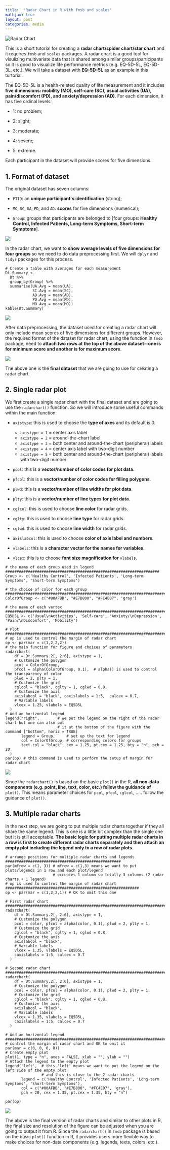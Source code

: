 ```yaml
---
title:  "Radar Chart in R with fmsb and scales"
mathjax: true
layout: post
categories: media
---
```


![Radar Chart](https://raw.githubusercontent.com/YzwIsALaity/Radar-Chart-Tutorial-in-R/1e5dc30a259b09e851af3e60d2231e52b84a03d5/Radar%20Plot%20(Multiple).jpeg)



This is a short tutorial for creating a __radar chart/spider chart/star chart__ and it requires `fmsb` and `scales` packages. A radar chart is a good tool for visulizing multivariate data that is shared among similar groups/participants so it is good to visualize life performance metrics (e.g. EQ-5D-5L, EQ-5D-3L, etc.). We will take a dataset with __EQ-5D-5L__ as an example in this turtorial. 

The EQ-5D-5L is a health-related quality of life measurement and it includes __five dimensions: mobility (MO), self-care (SC), usual activities (UA), pain/discomfort (PD), and anxiety/depression (AD)__. For each dimension, it has five ordinal levels:

- 1: no problem;

- 2: slight;

- 3: moderate;

- 4: severe;

- 5: extreme.

Each participant in the dataset will provide scores for five dimensions. 

## 1. Format of dataset
The original dataset has seven columns:

- `PTID`: an __unique participant's identification__ (string);

- `MO`, `SC`, `UA`, `PD`, and `AD`: __scores__ for five dimensions (numerical);

- `Group`: groups that participants are belonged to [four groups: __Healthy Control, Infected Patients, Long-term Symptoms, Short-term Symptoms__].

![](https://raw.githubusercontent.com/YzwIsALaity/Radar-Chart-Tutorial-in-R/1e5dc30a259b09e851af3e60d2231e52b84a03d5/Dataset%20Shape.jpeg)

In the radar chart, we want to __show average levels of five dimensions for four groups__ so we need to do data preprocessing first. We will `dplyr` and `tidyr` packages for this process.
```
# Create a table with averages for each measurement
Dt.Summary <- 
  Dt %>% 
  group_by(Group) %>% 
  summarise(UA.Avg = mean(UA),
            SC.Avg = mean(SC),
            AD.Avg = mean(AD),
            PD.Avg = mean(PD),
            MO.Avg = mean(MO))
kable(Dt.Summary)
```

![](https://raw.githubusercontent.com/YzwIsALaity/Radar-Chart-Tutorial-in-R/1e5dc30a259b09e851af3e60d2231e52b84a03d5/Final%20Dataset%20Shape%201.jpeg)

After data preprocessing, the dataset used for creating a radar chart will only include mean scores of five dimensions for different groups. However, the required format of the dataset for radar chart, using the function in `fmsb` package, need to __attach two rows at the top of the above dataset--one is for minimum score and another is for maximum score__.

![](https://raw.githubusercontent.com/YzwIsALaity/Radar-Chart-Tutorial-in-R/1e5dc30a259b09e851af3e60d2231e52b84a03d5/Final%20Dataset%20Shape%202.jpeg)

The above one is the __final dataset__ that we are going to use for creating a radar chart.

## 2. Single radar plot
We first create a single radar chart with the final dataset and are going to use the `radarchart()` function. So we will introduce some useful commands within the main function:

- `axistype`: this is used to choose the __type of axes__ and its default is 0.
  * `axistype = 1` = center axis label
  * `axistype = 2` = around-the-chart label 
  * `axistype = 3` = both center and around-the-chart (peripheral) labels
  * `axistype = 4` = center axis label with two-digit number
  * `axistype = 5` = both center and around-the-chart (peripheral) labels with two-digit number
  
- `pcol`: this is a __vector/number of color codes for plot data__.

- `pfcol`: this is a __vector/number of color codes for filling polygons__.

- `plwd`: this is a __vector/number of line widths for plot data__.

- `plty`: this is a __vector/number of line types for plot data__.

- `cglcol`: this is used to choose __line color__ for radar grids.

- `cglty`: this is used to choose __line type__ for radar grids.

- `cglwd`: this is used to choose __line width__ for radar grids.

- `axislabcol`: this is used to choose __color of axis label and numbers__.

- `vlabels`: this is a __character vector for the names for variables__.

- `vlcex`: this is to choose __font size magnification for__ `vlabels`.
```
# the name of each group used in legend ####################################################################
Group <- c('Healthy Control', 'Infected Patients', 'Long-term Symptoms', 'Short-term Symptoms')

# the choice of color for each group #######################################################################
ColorOfGroup <- c("#00AFBB", "#E7B800", "#FC4E07", 'gray')

# the name of each vertex ################################################################################## 
EQ5D5L <- c('Usual\nActivities', 'Self-care', 'Anxiety/\nDepression', 'Pain/\nDiscomfort', 'Mobility')

# Plot ######################################################################################################
# op is used to control the margin of radar chart
op <- par(mar = c(1,2,2,2))
# the main function for figure and choices of parameters
radarchart(
    df = Dt.Summary.2[, 2:6], axistype = 1,
    # Customize the polygon
    pcol = ColorOfGroup, 
    pfcol = alpha(ColorOfGroup, 0.1),  # alpha() is used to control the transparency of color
    plwd = 2, plty = 1,
    # Customize the grid
    cglcol = "black", cglty = 1, cglwd = 0.8,
    # Customize the axis
    axislabcol = "black", caxislabels = 1:5,  calcex = 0.7,
    # Variable labels
    vlcex = 1.25, vlabels = EQ5D5L
  )
# Add an horizontal legend
legend("right",        # we put the legend on the right of the radar chart but one can also put
                       # it at the bottom of the figure with the command ["bottom", horiz = TRUE]
       legend = Group,     # set up the text for legend
       col = ColorOfGroup, # corresponding colors for groups
       text.col = "black", cex = 1.25, pt.cex = 1.25, bty = "n", pch = 20
  )
par(op) # this command is used to perform the setup of margin for radar chart
```

![](https://raw.githubusercontent.com/YzwIsALaity/Radar-Chart-Tutorial-in-R/1e5dc30a259b09e851af3e60d2231e52b84a03d5/Radar%20Plot%20(Single).jpeg)

Since the `radarchart()` is based on the basic `plot()` in the R, __all non-data components (e.g. point, line, text, color, etc.) follow the guidance of__ `plot()`. This means parameter choices for `pcol`,  `pfcol`, `cglcol`, ..... follow the guidance of `plot()`.

## 3. Multiple radar charts
In the next step, we are going to put multiple radar charts together if they all share the same legend. This is one is a little bit complex than the single one but it is still acceptable. __The basic logic for putting multiple radar charts in a row is first to create different radar charts separately and then attach an empty plot including the legend only to a row of radar plots.__ 
```
# arrange positions for multiple radar charts and legends ###################################################
par(mfrow = c(1, 3)) # mfrow = c(1,3) means we want to put plots/legends in 1 row and each plot/legend
                     # occupies 1 column so totally 3 columns (2 radar charts + 1 legend) 
# op is used to control the margin of radar chart ###########################################################
op <- par(mar = c(1,2,2,1)) # OK to omit this one

# First radar chart ######################################################################################### 
radarchart(
    df = Dt.Summary.2[, 2:6], axistype = 1,
    # Customize the polygon
    pcol = color, pfcol = alpha(color, 0.1), plwd = 2, plty = 1,
    # Customize the grid
    cglcol = "black", cglty = 1, cglwd = 0.8,
    # Customize the axis
    axislabcol = "black", 
    # Variable labels
    vlcex = 1.35, vlabels = EQ5D5L,
    caxislabels = 1:5, calcex = 0.7
  )

# Second radar chart ######################################################################################### 
radarchart(
    df = Dt.Summary.2[, 2:6], axistype = 1,
    # Customize the polygon
    pcol = color, pfcol = alpha(color, 0.1), plwd = 2, plty = 1,
    # Customize the grid
    cglcol = "black", cglty = 1, cglwd = 0.8,
    # Customize the axis
    axislabcol = "black", 
    # Variable labels
    vlcex = 1.35, vlabels = EQ5D5L,
    caxislabels = 1:5, calcex = 0.7
  )

# Add an horizontal legend ###################################################################################
# control the margin of radar chart and OK to omit it
par(mar = c(0, 0, 0, 0)) 
# Create empty plot 
plot(1, type = "n", axes = FALSE, xlab = "", ylab = "") 
# Attach the legend to the empty plot
legend('left',  # this 'left' means we want to put the legend on the left side of the empty plot
                # and this is close to the 2 radar charts
       legend = c('Healthy Control', 'Infected Patients', 'Long-term Symptoms', 'Short-term Symptoms'),
       col = c("#00AFBB", "#E7B800", "#FC4E07", 'gray'),
       pch = 20, cex = 1.35, pt.cex = 1.35, bty = "n")

par(op)
```

![](https://raw.githubusercontent.com/YzwIsALaity/Radar-Chart-Tutorial-in-R/1e5dc30a259b09e851af3e60d2231e52b84a03d5/Radar%20Plot%20(Multiple).jpeg)

The above is the final version of radar charts and similar to other plots in R, the final size and resolution of the figure can be adjusted when you are going to output it from R. Since the `radarchart()` in `fmsb` package is based on the basic `plot()` function in R, it provides users more flexible way to make choices for non-data components (e.g. legends, texts, colors, etc.).

